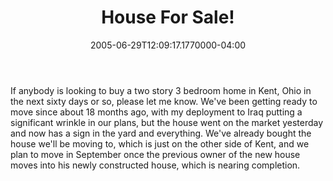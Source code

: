 ﻿---
title: House For Sale!
date: "2005-06-29T12:09:17.1770000-04:00"
description: If anybody is looking to buy a two story 3 bedroom home in Kent, Ohio in the next sixty days or so, please let me know.
featuredImage: /img/default-post-image.jpg
---

If anybody is looking to buy a two story 3 bedroom home in Kent, Ohio in the next sixty days or so, please let me know. We've been getting ready to move since about 18 months ago, with my deployment to Iraq putting a significant wrinkle in our plans, but the house went on the market yesterday and now has a sign in the yard and everything. We've already bought the house we'll be moving to, which is just on the other side of Kent, and we plan to move in September once the previous owner of the new house moves into his newly constructed house, which is nearing completion.

